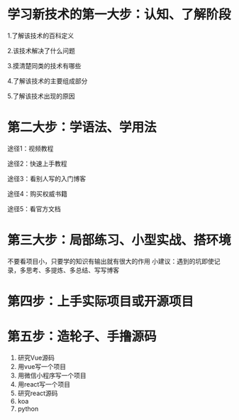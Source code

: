 # 学习新技术的第一大步：认知、了解阶段 #

<p>1.了解该技术的百科定义</p>
<p>2.该技术解决了什么问题</p>
<p>3.摸清楚同类的技术有哪些</p>
<p>4.了解该技术的主要组成部分</p>
<p>5.了解该技术出现的原因</p>


# 第二大步：学语法、学用法 #

<p>途径1：视频教程</p>
<p>途径2：快速上手教程</p>
<p>途径3：看别人写的入门博客</p>
<p>途径4：购买权威书籍</p>
<p>途径5：看官方文档</p>


# 第三大步：局部练习、小型实战、搭环境 #

不要看项目小，只要学的知识有输出就有很大的作用
小建议：遇到的坑即使记录，多思考、多提炼、多总结、写写博客


# 第四步：上手实际项目或开源项目 #


# 第五步：造轮子、手撸源码 #



1. 研究Vue源码
2. 用vue写一个项目
3. 用微信小程序写一个项目
4. 用react写一个项目
5. 研究react源码
6. koa
7. python

